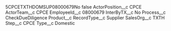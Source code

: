 <?xml version="1.0" encoding="UTF-8"?>
<CustomMetadata xmlns="http://soap.sforce.com/2006/04/metadata" xmlns:xsi="http://www.w3.org/2001/XMLSchema-instance" xmlns:xsd="http://www.w3.org/2001/XMLSchema">
    <label>5CPCETXTHDOMSUP08000679No</label>
    <protected>false</protected>
    <values>
        <field>ActorPosition__c</field>
        <value xsi:type="xsd:string">CPCE</value>
    </values>
    <values>
        <field>ActorTeam__c</field>
        <value xsi:type="xsd:string">CPCE</value>
    </values>
    <values>
        <field>EmployeeId__c</field>
        <value xsi:type="xsd:string">08000679</value>
    </values>
    <values>
        <field>InterByTX__c</field>
        <value xsi:type="xsd:string">No</value>
    </values>
    <values>
        <field>Process__c</field>
        <value xsi:type="xsd:string">CheckDueDiligence</value>
    </values>
    <values>
        <field>Product__c</field>
        <value xsi:nil="true"/>
    </values>
    <values>
        <field>RecordType__c</field>
        <value xsi:type="xsd:string">Supplier</value>
    </values>
    <values>
        <field>SalesOrg__c</field>
        <value xsi:type="xsd:string">TXTH</value>
    </values>
    <values>
        <field>Step__c</field>
        <value xsi:type="xsd:string">CPCE</value>
    </values>
    <values>
        <field>Type__c</field>
        <value xsi:type="xsd:string">Domestic</value>
    </values>
</CustomMetadata>
